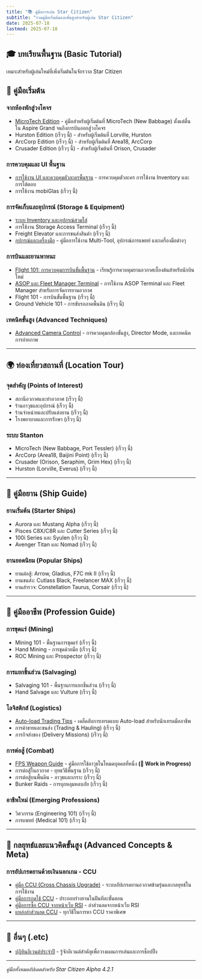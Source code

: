 ```yaml
---
title: "📚 คู่มือการเล่น Star Citizen"
subtitle: "รวมคู่มือเริ่มต้นและขั้นสูงสำหรับผู้เล่น Star Citizen"
date: 2025-07-18
lastmod: 2025-07-18
---
```


## 🎓 บทเรียนพื้นฐาน (Basic Tutorial)

เหมาะสำหรับผู้เล่นใหม่ที่เพิ่งเริ่มต้นในจักรวาล Star Citizen

## 🚀 คู่มือเริ่มต้น

### จากห้องพักสู่วงโคจร
- [MicroTech Edition](hab-to-orbit-mic/) - คู่มือสำหรับผู้เริ่มต้นที่ MicroTech (New Babbage) ตั้งแต่ตื่นใน Aspire Grand จนถึงการบินออกสู่วงโคจร
- Hurston Edition (เร็วๆ นี้) - สำหรับผู้เริ่มต้นที่ Lorville, Hurston
- ArcCorp Edition (เร็วๆ นี้) - สำหรับผู้เริ่มต้นที่ Area18, ArcCorp
- Crusader Edition (เร็วๆ นี้) - สำหรับผู้เริ่มต้นที่ Orison, Crusader

### การควบคุมและ UI พื้นฐาน
- [การใช้งาน UI และควบคุมตัวละครพื้นฐาน](basic-ui-interaction/) - การควบคุมตัวละคร การใช้งาน Inventory และการโต้ตอบ
- การใช้งาน mobiGlas (เร็วๆ นี้)

### การจัดเก็บและอุปกรณ์ (Storage & Equipment)
- [ระบบ Inventory และอุปกรณ์สวมใส่](inventory-equipment/)
- การใช้งาน Storage Access Terminal (เร็วๆ นี้)
- Freight Elevator และการขนส่งสินค้า (เร็วๆ นี้)
- [อุปกรณ์และเครื่องมือ](gadgets-and-tools/) - คู่มือการใช้งาน Multi-Tool, อุปกรณ์การแพทย์ และเครื่องมือต่างๆ

### การบินและยานพาหนะ
- [Flight 101: การควบคุมการบินขั้นพื้นฐาน](basic-flight-control/) - เรียนรู้การควบคุมยานอวกาศเบื้องต้นสำหรับนักบินใหม่
- [ASOP และ Fleet Manager Terminal](asop-fleet-manager/) - การใช้งาน ASOP Terminal และ Fleet Manager สำหรับการจัดการยานอวกาศ
- Flight 101 - การบินขั้นพื้นฐาน (เร็วๆ นี้)
- Ground Vehicle 101 - การขับรถภาคพื้นดิน (เร็วๆ นี้)

### เทคนิคขั้นสูง (Advanced Techniques)
- [Advanced Camera Control](advance-camera-control/) - การควบคุมกล้องขั้นสูง, Director Mode, และเทคนิคการถ่ายภาพ

---

## 🌍 ท่องเที่ยวสถานที่ (Location Tour)

### จุดสำคัญ (Points of Interest)
- สถานีอวกาศและท่าอวกาศ (เร็วๆ นี้)
- ร้านอาวุธและอุปกรณ์ (เร็วๆ นี้)
- ร้านจำหน่ายและปรับแต่งยาน (เร็วๆ นี้)
- โรงพยาบาลและการรักษา (เร็วๆ นี้)

### ระบบ Stanton
- MicroTech (New Babbage, Port Tessler) (เร็วๆ นี้)
- ArcCorp (Area18, Baijini Point) (เร็วๆ นี้)
- Crusader (Orison, Seraphim, Grim Hex) (เร็วๆ นี้)
- Hurston (Lorville, Everus) (เร็วๆ นี้)

---

## 🚀 คู่มือยาน (Ship Guide)

### ยานเริ่มต้น (Starter Ships)
- Aurora และ Mustang Alpha (เร็วๆ นี้)
- Pisces C8X/C8R และ Cutter Series (เร็วๆ นี้)
- 100i Series และ Syulen (เร็วๆ นี้)
- Avenger Titan และ Nomad (เร็วๆ นี้)

### ยานยอดนิยม (Popular Ships)
- ยานต่อสู้: Arrow, Gladius, F7C mk II (เร็วๆ นี้)
- ยานขนส่ง: Cutlass Black, Freelancer MAX (เร็วๆ นี้)
- ยานสำรวจ: Constellation Taurus, Corsair (เร็วๆ นี้)

---

## 💼 คู่มืออาชีพ (Profession Guide)

### การขุดแร่ (Mining)
- Mining 101 - พื้นฐานการขุดแร่ (เร็วๆ นี้)
- Hand Mining - การขุดด้วยมือ (เร็วๆ นี้)
- ROC Mining และ Prospector (เร็วๆ นี้)

### การแยกชิ้นส่วน (Salvaging)
- Salvaging 101 - พื้นฐานการแยกชิ้นส่วน (เร็วๆ นี้)
- Hand Salvage และ Vulture (เร็วๆ นี้)

### โลจิสติกส์ (Logistics)
- [Auto-load Trading Tips](auto-load-trading-tips/) - เคล็ดลับการเทรดแบบ Auto-load สำหรับนักเทรดมืออาชีพ
- การค้าขายและขนส่ง (Trading & Hauling) (เร็วๆ นี้)
- ภารกิจส่งของ (Delivery Missions) (เร็วๆ นี้)

### การต่อสู้ (Combat)
- [FPS Weapon Guide](fps-weapons/) - คู่มือการใช้อาวุธในโหมดบุคคลที่หนึ่ง **(🚧 Work in Progress)**
- การต่อสู้ในอวกาศ - ยุทธวิธีพื้นฐาน (เร็วๆ นี้)
- การต่อสู้บนพื้นดิน - อาวุธและเกราะ (เร็วๆ นี้)
- Bunker Raids - การบุกหลุมหลบภัย (เร็วๆ นี้)

### อาชีพใหม่ (Emerging Professions)
- วิศวกรรม (Engineering 101) (เร็วๆ นี้)
- การแพทย์ (Medical 101) (เร็วๆ นี้)

---

## 🧠 กลยุทธ์และแนวคิดขั้นสูง (Advanced Concepts & Meta)

### การอัปเกรดยานด้วยเงินนอกเกม - CCU
- [คู่มือ CCU (Cross Chassis Upgrade)](../concepts/ccu-guide/) - ระบบอัปเกรดยานอวกาศข้ามรุ่นและกลยุทธ์ในการใช้งาน
- [คู่มือการกดใช้ CCU](../guides/apply-ccu-step-by-step/) - ประกอบร่างยานในฝันทีละขั้นตอน
- [คู่มือการซื้อ CCU จากหน้าเว็บ RSI](../guides/buy-ccu-guide/) - ล่าส่วนลดจากหน้าเว็บ RSI
- [แหล่งล่าส่วนลด CCU](../guides/how-to-get-discounted-ccu/) - ทุกวิธีในการหา CCU ราคาพิเศษ

---

## 📌 อื่นๆ (.etc)

- [ปฏิทินอีเวนต์ประจำปี](../guides/annual-events/) - รู้จักอีเวนต์สำคัญเพื่อวางแผนการเล่นและการช็อปปิ้ง

---

*คู่มือทั้งหมดอัปเดตสำหรับ Star Citizen Alpha 4.2.1*
